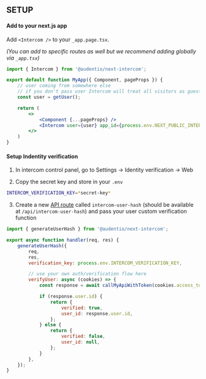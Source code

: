 ## SETUP

#### Add to your next.js app

Add `<Intercom />` to your `_app.page.tsx`.

_(You can add to specific routes as well but we recommend adding globally via `_app.tsx`)_

```jsx
import { Intercom } from '@audentio/next-intercom';

export default function MyApp({ Component, pageProps }) {
    // user coming from somewhere else
    // if you don't pass user Intercom will treat all visitors as guests
    const user = getUser();

    return (
        <>
            <Component {...pageProps} />
            <Intercom user={user} app_id={process.env.NEXT_PUBLIC_INTERCOM_APP_ID} user={} />
        </>
    )
}
```

#### Setup Indentity verification

1. In intercom control panel, go to Settings → Identity verification → Web

2. Copy the secret key and store in your `.env`

```bash
INTERCOM_VERIFICATION_KEY=*secret-key*
```

3. Create a new [API route](https://nextjs.org/docs/api-routes/introduction) called `intercom-user-hash` (should be available at `/api/intercom-user-hash`) and pass your user custom verification function

```jsx
import { generateUserHash } from '@audentio/next-intercom';

export async function handler(req, res) {
    generateUserHash({
        req,
        res,
        verification_key: process.env.INTERCOM_VERIFICATION_KEY,

        // use your own auth/verification flow here
        verifyUser: async (cookies) => {
            const response = await callMyApiWithToken(cookies.access_token);

            if (response.user.id) {
                return {
                    verified: true,
                    user_id: response.user.id,
                };
            } else {
                return {
                    verified: false,
                    user_id: null,
                };
            }
        },
    });
}
```
